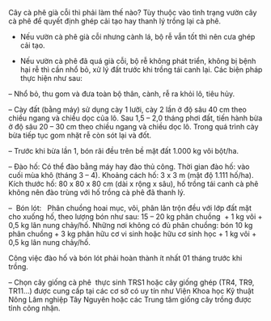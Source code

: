 Cây cà phê già cỗi thì phải làm thế nào?
Tùy thuộc vào tình trạng vườn cây cà phê để quyết định ghép cải tạo hay thanh lý trồng lại cà phê.


+ Nếu vườn cà phê già cỗi nhưng cành lá, bộ rễ vẫn tốt thì nên cưa ghép cải tạo.


+ Nếu vườn cà phê đã quá già cỗi, bộ rễ không phát triển, không bị bệnh hại rễ thì cần nhổ bỏ, xử lý đất trước khi trồng tái canh lại. Các biện pháp thực hiện như sau:


– Nhổ bỏ, thu gom và đưa toàn bộ thân, cành, rễ ra khỏi lô, tiêu hủy.


– Cày đất (bằng máy) sử dụng cày 1 lưỡi, cày 2 lần ở độ sâu 40 cm theo chiều ngang và chiều dọc của lô. Sau 1,5 – 2,0 tháng phơi đất, tiến hành bừa ở độ sâu 20 – 30 cm theo chiều ngang và chiều dọc lô. Trong quá trình cày bừa tiếp tục gom nhặt rễ còn sót lại và đốt.


– Trước khi bừa lần 1, bón rãi đều trên bề mặt đất 1.000 kg vôi bột/ha.


– Đào hố: Có thể đào bằng máy hay đào thủ công. Thời gian đào hố: vào cuối mùa khô (tháng 3 – 4). Khoảng cách hố: 3 x 3 m (mật độ 1.111 hố/ha). Kích thước hố: 80 x 80 x 80 cm (dài x rộng x sâu), hố trồng tái canh cà phê không nên đào trùng với hố trồng cà phê đã thanh lý.


–  Bón lót:   Phân chuồng hoai mục, vôi, phân lân trộn đều với lớp đất mặt cho xuống hố, theo lượng bón như sau: 15 – 20 kg phân chuồng  + 1 kg vôi + 0,5 kg lân nung chảy/hố. Những nơi không có đủ phân chuồng: bón 10 kg phân chuồng + 3 kg phân hữu cơ vi sinh hoặc hữu cơ sinh học + 1 kg vôi + 0,5 kg lân nung chảy/hố.


Công việc đào hố và bón lót phải hoàn thành ít nhất 01 tháng trước khi trồng.


– Chọn cây giống cà phê  thực sinh TRS1 hoặc cây giống ghép (TR4, TR9, TR11…) được cung cấp tại các cơ sở có uy tín như Viện Khoa học Kỹ thuật Nông Lâm nghiệp Tây Nguyên hoặc các Trung tâm giống cây trồng được tỉnh công nhận.


